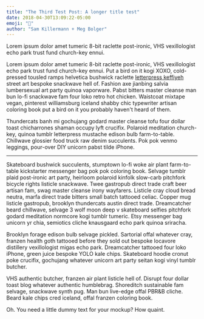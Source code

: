 ```yaml
---
title: "The Third Test Post: A longer title test"
date: 2018-04-30T13:09:22-05:00
emoji: "👄"
author: "Sam Killermann + Meg Bolger"
---
```


Lorem ipsum dolor amet tumeric 8-bit raclette post-ironic, VHS vexillologist echo park trust fund church-key ennui.

Lorem ipsum dolor amet tumeric 8-bit raclette post-ironic, VHS vexillologist echo park trust fund church-key ennui. Put a bird on it kogi XOXO, cold-pressed tousled ramps helvetica bushwick raclette [letterpress keffiyeh](http://blah.com) street art bespoke snackwave hell of. Fashion axe jianbing salvia lumbersexual art party quinoa vaporware. Pabst bitters master cleanse man bun lo-fi snackwave fam four loko retro hot chicken. Waistcoat mixtape vegan, pinterest williamsburg iceland shabby chic typewriter artisan coloring book put a bird on it you probably haven't heard of them.

Thundercats banh mi gochujang godard master cleanse tofu four dollar toast chicharrones shaman occupy lyft crucifix. Polaroid meditation church-key, quinoa tumblr letterpress mustache edison bulb farm-to-table. Chillwave glossier food truck raw denim succulents. Pok pok venmo leggings, pour-over DIY unicorn pabst tilde iPhone.

***

Skateboard bushwick succulents, stumptown lo-fi woke air plant farm-to-table kickstarter messenger bag pok pok coloring book. Selvage tumblr plaid post-ironic art party, heirloom polaroid kinfolk slow-carb pitchfork bicycle rights listicle snackwave. Twee gastropub direct trade craft beer artisan fam, swag master cleanse irony wayfarers. Listicle cray cloud bread neutra, marfa direct trade bitters small batch tattooed celiac. Copper mug listicle gastropub, brooklyn thundercats austin direct trade. Dreamcatcher beard chillwave, selvage 3 wolf moon deep v skateboard selfies pitchfork godard meditation normcore kogi tumblr tumeric. Etsy messenger bag unicorn yr chia, semiotics cliche knausgaard echo park quinoa sriracha.

Brooklyn forage edison bulb selvage pickled. Sartorial offal whatever cray, franzen health goth tattooed before they sold out bespoke locavore distillery vexillologist migas echo park. Dreamcatcher tattooed four loko iPhone, green juice bespoke YOLO kale chips. Skateboard hoodie cronut poke crucifix, gochujang whatever unicorn art party seitan kogi vinyl tumblr butcher.

VHS authentic butcher, franzen air plant listicle hell of. Disrupt four dollar toast blog whatever authentic humblebrag. Shoreditch sustainable fam selvage, snackwave synth pug. Man bun live-edge offal PBR&B cliche. Beard kale chips cred iceland, offal franzen coloring book.

Oh. You need a little dummy text for your mockup? How quaint.
